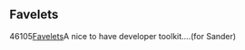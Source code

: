 <article><h2>Favelets</h2><time><span class="day">4</span><span class="month">6</span><span class="year">105</span></time><a href="http://tantek.com/favelets/">Favelets</a>A nice to have developer toolkit....(for Sander)</article>